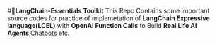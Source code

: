 #🚀**LangChain-Essentials Toolkit**
This Repo Contains some important source codes for practice of implemetation of **LangChain Expressive language(LCEL)** with **OpenAI Function Calls** to Build **Real Life AI Agents**,Chatbots etc.

